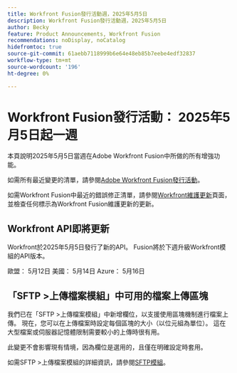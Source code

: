 ```yaml
---
title: Workfront Fusion發行活動週，2025年5月5日
description: Workfront Fusion發行活動週，2025年5月5日
author: Becky
feature: Product Announcements, Workfront Fusion
recommendations: noDisplay, noCatalog
hidefromtoc: true
source-git-commit: 61aebb7118999b6e64e48eb85b7eebe4edf32837
workflow-type: tm+mt
source-wordcount: '196'
ht-degree: 0%

---
```


# Workfront Fusion發行活動： 2025年5月5日起一週

本頁說明2025年5月5日當週在Adobe Workfront Fusion中所做的所有增強功能。

如需所有最近變更的清單，請參閱[Adobe Workfront Fusion發行活動](/help/workfront-fusion/fusion-product-releases/fusion-release-activity.md)。

如需Workfront Fusion中最近的錯誤修正清單，請參閱[Workfront維護更新](https://experienceleague.adobe.com/zh-hant/docs/workfront-known-issues/releases/current-updates)頁面，並檢查任何標示為Workfront Fusion維護更新的更新。

## Workfront API即將更新

Workfront於2025年5月5日發行了新的API。 Fusion將於下週升級Workfront模組的API版本。

歐盟： 5月12日
美國： 5月14日
Azure： 5月16日

## 「SFTP >上傳檔案模組」中可用的檔案上傳區塊

我們已在「SFTP >上傳檔案模組」中新增欄位，以支援使用區塊機制進行檔案上傳。 現在，您可以在上傳檔案時設定每個區塊的大小（以位元組為單位）。 這在大型檔案或伺服器記憶體限制需要較小的上傳時很有用。

此變更不會影響現有情境，因為欄位是選用的，且僅在明確設定時套用。

如需SFTP >上傳檔案模組的詳細資訊，請參閱[SFTP模組](/help/workfront-fusion/references/apps-and-modules/universal-connectors/sftp.md)。

